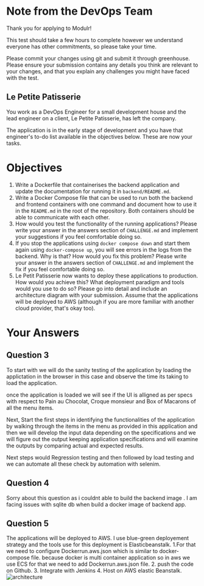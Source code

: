# Note from the DevOps Team

Thank you for applying to Modulr! 

This test should take a few hours to complete however we understand everyone has other commitments, so please take your time.

Please commit your changes using git and submit it through greenhouse. Please ensure your submission contains any details you think are relevant to your changes, and that you explain any challenges you might have faced with the test.


## Le Petite Patisserie

You work as a DevOps Engineer for a small development house and the lead engineer on a client, Le Petite Patisserie, has left the company. 

The application is in the early stage of development and you have that engineer's to-do list available in the objectives below. These are now your tasks.

# Objectives

1. Write a Dockerfile that containerises the backend application and update the documentation for running it in `backend/README.md`.
2. Write a Docker Compose file that can be used to run both the backend and frontend containers with one command and document how to use it in the `README.md` in the root of the repository. Both containers should be able to communicate with each other.
3. How would you test the functionality of the running applications? Please write your answer in the answers section of `CHALLENGE.md` and implement your suggestions if you feel comfortable doing so. 
4. If you stop the applications using `docker compose down` and start them again using `docker-compose up`, you will see errors in the logs from the backend. Why is that? How would you fix this problem? Please write your answer in the answers section of `CHALLENGE.md` and implement the fix if you feel comfortable doing so.
5. Le Petit Patisserie now wants to deploy these applications to production. How would you achieve this? What deployment paradigm and tools would you use to do so? Please go into detail and include an architecture diagram with your submission. Assume that the applications will be deployed to AWS (although if you are more familiar with another cloud provider, that's okay too).



# Your Answers

## Question 3
To start with we will do the sanity testing of the application by loading the applictation in the browser in this case and observe the time its taking to load the application.

once the application is loaded we will see if the UI is alligned as per specs with respect to Pain au Chocolat, Croque monsieur and Box of Macarons of all the menu items.

Next, Start the first steps in identifying the functionalities of the application by walking through the items in the menu as provided in this application and then we will develop the input data depending on the specifications and we will figure out the output keeping application specifications and will examine the outputs by comparing actual and expected results.

Next steps would Regression testing and then followed by load testing and we can automate all these check by automation with selenim.

## Question 4
Sorry about this question as i couldnt able to build the backend image . I am facing issues with sqlite db when build a docker image of backend app.

## Question 5
The applications will be deployed to AWS. I use blue-green deployement strategy and the tools  use for this deployment is Elasticbeanstalk.
1.For that we need to configure Dockerrun.aws.json which is similar to docker-compose file. because docker is multi container application so in aws we use ECS for that we need to add Dockerrun.aws.json file.
2. push the code on Github.
3. Integrate with Jenkins
4. Host on AWS elastic Beanstalk.
![architecture](https://user-images.githubusercontent.com/61916849/207135970-ef19553c-af56-4514-b5b1-9a4c660251cc.jpg)
